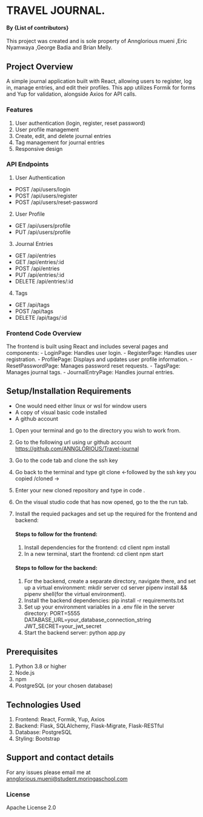 # TRAVEL JOURNAL.


#### By **{List of contributors}**
This project was created and is sole property of Annglorious mueni ,Eric Nyamwaya ,George Badia and Brian Melly.

## Project Overview
A simple journal application built with React, allowing users to register, log in, manage entries, and edit their profiles. 
This app utilizes Formik for forms and Yup for validation, alongside Axios for API calls.

### Features
1. User authentication (login, register, reset password)
2. User profile management
3. Create, edit, and delete journal entries
4. Tag management for journal entries
5. Responsive design

### API Endpoints
1. User Authentication
- POST /api/users/login
- POST /api/users/register
- POST /api/users/reset-password
2. User Profile
- GET /api/users/profile
- PUT /api/users/profile
3. Journal Entries
- GET /api/entries
- GET /api/entries/:id
- POST /api/entries
- PUT /api/entries/:id
- DELETE /api/entries/:id
4. Tags
- GET /api/tags
- POST /api/tags
- DELETE /api/tags/:id
### Frontend Code Overview
The frontend is built using React and includes several pages and components:
    - LoginPage: Handles user login.
    - RegisterPage: Handles user registration.
    - ProfilePage: Displays and updates user profile information.
    - ResetPasswordPage: Manages password reset requests.
    - TagsPage: Manages journal tags.
    - JournalEntryPage: Handles journal entries.

## Setup/Installation Requirements
* One would need either linux or wsl for window users
* A copy of visual basic code installed
* A github account

1. Open your terminal and go to the directory you wish to work from.
2. Go to the following url using ur github account https://github.com/ANNGLORIOUS/Travel-journal
3. Go to the code tab and clone the ssh key
4. Go back to the terminal and type git clone <-followed by the ssh key you copied /cloned ->
5. Enter your new cloned repository and type in code .
6. On the visual studio code that has now opened, go to the the run tab.
7. Install the requied packages and set up the required for the frontend and backend:

      #### Steps to follow for the frontend:
      1. Install dependencies for the frontend:
                cd client
                npm install
      2. In a new terminal, start the frontend:
                cd client
                npm start

    #### Steps to follow for the backend:
     1. For the backend, create a separate directory, navigate there, and set up a virtual environment:
            mkdir server
            cd server
            pipenv install && pipenv shell(for the virtual environment).
     2. Install the backend dependencies:
            pip install -r requirements.txt
     3. Set up your environment variables in a .env file in the server directory:
            PORT=5555
            DATABASE_URL=your_database_connection_string
            JWT_SECRET=your_jwt_secret
     4. Start the backend server:
            python app.py
## Prerequisites
1. Python 3.8 or higher
2. Node.js
3. npm 
4. PostgreSQL (or your chosen database)


## Technologies Used
1. Frontend: React, Formik, Yup, Axios
2. Backend: Flask, SQLAlchemy, Flask-Migrate, Flask-RESTful
3. Database: PostgreSQL
4. Styling: Bootstrap

## Support and contact details
For any issues please email me at annglorious.mueni@student.moringaschool.com
### License
Apache License 2.0


